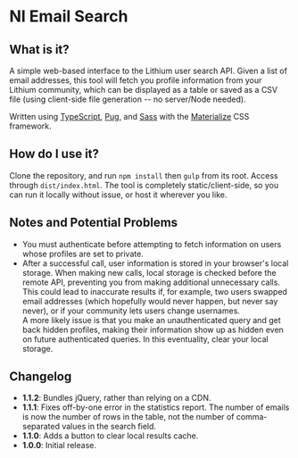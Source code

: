 # NI Email Search

## What is it? 
A simple web-based interface to the Lithium user search API. Given a list of email addresses, this tool will fetch you profile information from your Lithium community, which can be displayed as a table or saved as a CSV file (using client-side file generation -- no server/Node needed).

Written using [TypeScript](https://github.com/Microsoft/TypeScript), [Pug](https://github.com/pugjs/pug), and [Sass](https://github.com/sass/sass) with the [Materialize](http://materializecss.com/) CSS framework.

## How do I use it?

Clone the repository, and run `npm install` then `gulp` from its root. Access through `dist/index.html`. The tool is completely static/client-side, so you can run it locally without issue, or host it wherever you like.

## Notes and Potential Problems

- You must authenticate before attempting to fetch information on users whose profiles are set to private.
- After a successful call, user information is stored in your browser's local storage. When making new calls, local storage is checked before the remote API, preventing you from making additional unnecessary calls. This could lead to inaccurate results if, for example, two users swapped email addresses (which hopefully would never happen, but never say never), or if your community lets users change usernames.  
A more likely issue is that you make an unauthenticated query and get back hidden profiles, making their information show up as hidden even on future authenticated queries. In this eventuality, clear your local storage.  

## Changelog
- **1.1.2**: Bundles jQuery, rather than relying on a CDN.
- **1.1.1**: Fixes off-by-one error in the statistics report. The number of emails is now the number of rows in the table, not the number of comma-separated values in the search field.
- **1.1.0**: Adds a button to clear local results cache.
- **1.0.0**: Initial release.